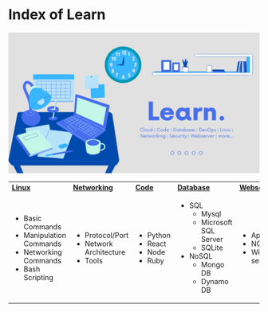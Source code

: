 # Index of Learn

![](learn_index.png)

<table>
<tr>
  <td><a href="linux/linux.md"><strong>Linux</strong></a></td>
  <td><a href="networking/networking.md"><strong>Networking</strong></a></td>
  <td><a href="code/code.md"><strong>Code</strong></a></td>
  <td><a href="database/database.md"><strong>Database</strong></a></td>
  <td><a href="webserver/webserver.md"><strong>Webserver</strong></a></td>
  <td><a href="cloud/cloud.md"><strong>Cloud</strong></a></td>
  <td><a href="devops/devops.md"><strong>Devops</strong></a></td>
  <td><a href="security/security.md"><strong>Security</strong></a></td>
  <td><a href="random/random.md"><strong>Random</strong></a></td>
</tr>
  <tr>
    <td>
      <ul>
        <li>Basic Commands</li>
        <li>Manipulation Commands</li>
        <li>Networking Commands</li>
        <li>Bash Scripting</li>
      </ul>
    </td>
    <td>
      <ul>
        <li>Protocol/Port</li>
        <li>Network Architecture</li>
        <li>Tools</li>
      </ul>
    </td>
    <td>
      <ul>
        <li>Python</li>
        <li>React</li>
        <li>Node</li>
        <li>Ruby</li>
      </ul>
    </td>
    <td>
      <ul>
        <li>SQL
          <ul>
            <li>Mysql</li>
            <li>Microsoft SQL Server</li>
            <li>SQLite</li>
          </ul>
        </li>
        <li>NoSQL
          <ul>
            <li>Mongo DB</li>
            <li>Dynamo DB</li>
          </ul>
        </li>
      </ul>
    </td>
    <td>
      <ul>
        <li>Apache</li>
        <li>NGINX</li>
        <li>Windows server</li>
      </ul>
    </td>
    <td>
      <ul>
        <li>Azure</li>
        <li>AWS</li>
      </ul>
    </td>
    <td>
      <ul>
        <li>Git</li>
        <li>Terraform</li>
        <li>Docker</li>
        <li>K8S</li>
        <li>Jenkins</li>
        <li>Grafana</li>
        <li>Prometheus</li>
      </ul>
    </td>
    <td>
      <ul>
        <li>VAPT</li>
        <li>OWASP</li>
        <li>CIS Center for Internet Security</li>
        <li>CTF</li>
        <li>Tools</li>
      </ul>
    </td>
    <td>
      <ul>
        <li>Figma</li>
        <li>VScode</li>
        <li>Putty</li>
        <li>Math</li>
        <li>Path(Road Maps)</li>
      </ul>
    </td>
  </tr>
</table>

